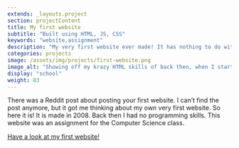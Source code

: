 ```yaml
---
extends: _layouts.project
section: projectContent
title: My first website
subtitle: "Built using HTML, JS, CSS"
keywords: "website,assignment"
description: "My very first website ever made! It has nothing to do with the current web standards, but it is cute to display for others to see."
categories: projects
image: /assets/img/projects/first-website.png
image_alt: "Showing off my krazy HTML skills of back then, when I started programming"
display: "school"
weight: 83
---
```


There was a Reddit post about posting your first website. I can’t find the post anymore, but it got me thinking about my own very first website.
So here it is! It is made in 2008. Back then I had no programming skills. This website was an assignment for the Computer Science class.

[Have a look at my first website!](https://projects.thomasdeluca.nl/first-website/)
